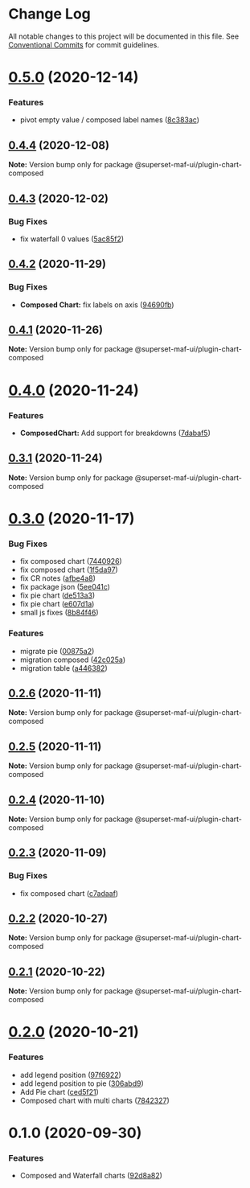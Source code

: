 # Change Log

All notable changes to this project will be documented in this file.
See [Conventional Commits](https://conventionalcommits.org) for commit guidelines.

# [0.5.0](https://gitlab.com/nielsen-media/maf/superset/superset-viz-plugins/compare/@superset-maf-ui/plugin-chart-composed@0.4.4...@superset-maf-ui/plugin-chart-composed@0.5.0) (2020-12-14)


### Features

* pivot empty value / composed label names ([8c383ac](https://gitlab.com/nielsen-media/maf/superset/superset-viz-plugins/commit/8c383ac4305eabf1b6c71961e55717e980a208da))





## [0.4.4](https://gitlab.com/nielsen-media/maf/superset/superset-viz-plugins/compare/@superset-maf-ui/plugin-chart-composed@0.4.3...@superset-maf-ui/plugin-chart-composed@0.4.4) (2020-12-08)

**Note:** Version bump only for package @superset-maf-ui/plugin-chart-composed





## [0.4.3](https://gitlab.com/nielsen-media/maf/superset/superset-maf-ui/compare/@superset-maf-ui/plugin-chart-composed@0.4.2...@superset-maf-ui/plugin-chart-composed@0.4.3) (2020-12-02)


### Bug Fixes

* fix waterfall 0 values ([5ac85f2](https://gitlab.com/nielsen-media/maf/superset/superset-maf-ui/commit/5ac85f26f951a0782b1f816825542b9bc2fdffd3))





## [0.4.2](https://gitlab.com/nielsen-media/maf/superset/superset-maf-ui/compare/@superset-maf-ui/plugin-chart-composed@0.4.1...@superset-maf-ui/plugin-chart-composed@0.4.2) (2020-11-29)


### Bug Fixes

* **Composed Chart:** fix labels on axis ([94690fb](https://gitlab.com/nielsen-media/maf/superset/superset-maf-ui/commit/94690fbd289f5791820d904311fe57f003970ff0))





## [0.4.1](https://gitlab.com/nielsen-media/maf/superset/superset-maf-ui/compare/@superset-maf-ui/plugin-chart-composed@0.4.0...@superset-maf-ui/plugin-chart-composed@0.4.1) (2020-11-26)

**Note:** Version bump only for package @superset-maf-ui/plugin-chart-composed





# [0.4.0](https://gitlab.com/nielsen-media/maf/superset/superset-maf-ui/compare/@superset-maf-ui/plugin-chart-composed@0.3.1...@superset-maf-ui/plugin-chart-composed@0.4.0) (2020-11-24)


### Features

* **ComposedChart:** Add support for breakdowns ([7dabaf5](https://gitlab.com/nielsen-media/maf/superset/superset-maf-ui/commit/7dabaf5c76a98a4a5e8fe4083f8773890f4dfe85))





## [0.3.1](https://gitlab.com/nielsen-media/maf/superset/superset-maf-ui/compare/@superset-maf-ui/plugin-chart-composed@0.2.6...@superset-maf-ui/plugin-chart-composed@0.3.1) (2020-11-24)

**Note:** Version bump only for package @superset-maf-ui/plugin-chart-composed





# [0.3.0](https://gitlab.com/nielsen-media/maf/superset/superset-maf-ui/compare/@superset-maf-ui/plugin-chart-composed@0.2.6...@superset-maf-ui/plugin-chart-composed@0.3.0) (2020-11-17)


### Bug Fixes

* fix composed chart ([7440926](https://gitlab.com/nielsen-media/maf/superset/superset-maf-ui/commit/74409269967ee4d5f9ae790d28de711528d2ea60))
* fix composed chart ([1f5da97](https://gitlab.com/nielsen-media/maf/superset/superset-maf-ui/commit/1f5da97f8aee4db0a35130022fcf5f66c32d7055))
* fix CR notes ([afbe4a8](https://gitlab.com/nielsen-media/maf/superset/superset-maf-ui/commit/afbe4a8fd75dcf9ddd1bdf29801f549f68766e31))
* fix package json ([5ee041c](https://gitlab.com/nielsen-media/maf/superset/superset-maf-ui/commit/5ee041c47b934dfd3c4434912e748244f4079afc))
* fix pie chart ([de513a3](https://gitlab.com/nielsen-media/maf/superset/superset-maf-ui/commit/de513a3978a04aa3194ed4e748ae0d1006ab3bdf))
* fix pie chart ([e607d1a](https://gitlab.com/nielsen-media/maf/superset/superset-maf-ui/commit/e607d1a108657ea3c7022babf74fcb81e18fd662))
* small js fixes ([8b84f46](https://gitlab.com/nielsen-media/maf/superset/superset-maf-ui/commit/8b84f467a3ffeb6b2a3e225a1c87e3a656d49d75))


### Features

* migrate pie ([00875a2](https://gitlab.com/nielsen-media/maf/superset/superset-maf-ui/commit/00875a238c0832eb4e50d971265a436ae5220a8f))
* migration composed ([42c025a](https://gitlab.com/nielsen-media/maf/superset/superset-maf-ui/commit/42c025a7f389d516988fa29efd4d1fed57acc39e))
* migration table ([a446382](https://gitlab.com/nielsen-media/maf/superset/superset-maf-ui/commit/a4463822a405dbc7ac86222f435267cfef5259bf))





## [0.2.6](https://gitlab.com/nielsen-media/maf/superset/superset-maf-ui/compare/@superset-maf-ui/plugin-chart-composed@0.2.5...@superset-maf-ui/plugin-chart-composed@0.2.6) (2020-11-11)

**Note:** Version bump only for package @superset-maf-ui/plugin-chart-composed





## [0.2.5](https://gitlab.com/nielsen-media/maf/superset/superset-maf-ui/compare/@superset-maf-ui/plugin-chart-composed@0.2.4...@superset-maf-ui/plugin-chart-composed@0.2.5) (2020-11-11)

**Note:** Version bump only for package @superset-maf-ui/plugin-chart-composed





## [0.2.4](https://gitlab.com/nielsen-media/maf/superset/superset-maf-ui/compare/@superset-maf-ui/plugin-chart-composed@0.2.3...@superset-maf-ui/plugin-chart-composed@0.2.4) (2020-11-10)

**Note:** Version bump only for package @superset-maf-ui/plugin-chart-composed





## [0.2.3](https://gitlab.com/nielsen-media/maf/superset/superset-maf-ui/compare/@superset-maf-ui/plugin-chart-composed@0.2.2...@superset-maf-ui/plugin-chart-composed@0.2.3) (2020-11-09)


### Bug Fixes

* fix composed chart ([c7adaaf](https://gitlab.com/nielsen-media/maf/superset/superset-maf-ui/commit/c7adaafada43133b01fdc0bcf861c29a6b5562bf))





## [0.2.2](https://gitlab.com/nielsen-media/maf/superset/superset-maf-ui/compare/@superset-maf-ui/plugin-chart-composed@0.2.1...@superset-maf-ui/plugin-chart-composed@0.2.2) (2020-10-27)

**Note:** Version bump only for package @superset-maf-ui/plugin-chart-composed





## [0.2.1](https://gitlab.com/nielsen-media/maf/superset/superset-maf-ui/compare/@superset-maf-ui/plugin-chart-composed@0.2.0...@superset-maf-ui/plugin-chart-composed@0.2.1) (2020-10-22)

**Note:** Version bump only for package @superset-maf-ui/plugin-chart-composed





# [0.2.0](https://gitlab.com/nielsen-media/maf/superset/superset-maf-ui/compare/@superset-maf-ui/plugin-chart-composed@0.1.0...@superset-maf-ui/plugin-chart-composed@0.2.0) (2020-10-21)


### Features

* add legend position ([97f6922](https://gitlab.com/nielsen-media/maf/superset/superset-maf-ui/commit/97f692268c91754ca3f49d1d25c5b3ae298f7670))
* add legend position to pie ([306abd9](https://gitlab.com/nielsen-media/maf/superset/superset-maf-ui/commit/306abd91596c3eb6eb4e692d7d0a99b93f6e6548))
* Add Pie chart ([ced5f21](https://gitlab.com/nielsen-media/maf/superset/superset-maf-ui/commit/ced5f2185ddfec2003d0b88b42c075beea0f0cb2))
* Composed chart with multi charts ([7842327](https://gitlab.com/nielsen-media/maf/superset/superset-maf-ui/commit/784232758f4109e484f3052b45445f16c470d53a))





# 0.1.0 (2020-09-30)


### Features

* Composed and Waterfall charts ([92d8a82](https://gitlab.com/nielsen-media/maf/superset/superset-maf-ui/commit/92d8a82da539d794f9b8c367a16f95249b912a50))
